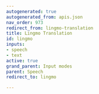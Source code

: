 ```yaml
---
autogenerated: true
autogenerated_from: apis.json
nav_order: 973
redirect_from: lingmo-translation
title: Lingmo Translation
id: lingmo
inputs:
- speech
- text
active: true
grand_parent: Input modes
parent: Speech
redirect_to: lingmo

---
```


